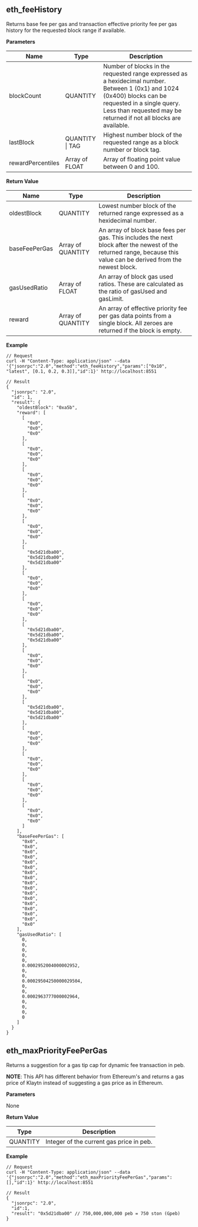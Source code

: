 ## eth_feeHistory<a id="eth_feehistory"></a>

Returns base fee per gas and transaction effective priority fee per gas history for the requested block range if available.

**Parameters**

| Name               | Type                | Description                                                                                                                                                                                                                  |
|--------------------|---------------------|------------------------------------------------------------------------------------------------------------------------------------------------------------------------------------------------------------------------------|
| blockCount         | QUANTITY            | Number of blocks in the requested range expressed as a hexidecimal number. Between 1 (0x1) and 1024 (0x400) blocks can be requested in a single query. Less than requested may be returned if not all blocks are available.  |
| lastBlock          | QUANTITY &#124; TAG | Highest number block of the requested range as a block number or block tag.                                                                                                                                                  |
| rewardPercentiles  | Array of FLOAT      | Array of floating point value between 0 and 100.                                                                                                                                                                             |


**Return Value**

| Name          | Type              | Description                                                                                                                                                        |
|---------------|-------------------|--------------------------------------------------------------------------------------------------------------------------------------------------------------------|
| oldestBlock   | QUANTITY          | Lowest number block of the returned range expressed as a hexidecimal number.                                                                                       |
| baseFeePerGas | Array of QUANTITY | An array of block base fees per gas. This includes the next block after the newest of the returned range, because this value can be derived from the newest block. |
| gasUsedRatio  | Array of FLOAT    | An array of block gas used ratios. These are calculated as the ratio of gasUsed and gasLimit.                                                                      |
| reward        | Array of QUANTITY | An array of effective priority fee per gas data points from a single block. All zeroes are returned if the block is empty.                                         |


**Example**

```shell
// Request
curl -H "Content-Type: application/json" --data '{"jsonrpc":"2.0","method":"eth_feeHistory","params":["0x10", "latest", [0.1, 0.2, 0.3]],"id":1}' http://localhost:8551

// Result
{
  "jsonrpc": "2.0",
  "id": 1,
  "result": {
    "oldestBlock": "0xa5b",
    "reward": [
      [
        "0x0",
        "0x0",
        "0x0"
      ],
      [
        "0x0",
        "0x0",
        "0x0"
      ],
      [
        "0x0",
        "0x0",
        "0x0"
      ],
      [
        "0x0",
        "0x0",
        "0x0"
      ],
      [
        "0x0",
        "0x0",
        "0x0"
      ],
      [
        "0x5d21dba00",
        "0x5d21dba00",
        "0x5d21dba00"
      ],
      [
        "0x0",
        "0x0",
        "0x0"
      ],
      [
        "0x0",
        "0x0",
        "0x0"
      ],
      [
        "0x5d21dba00",
        "0x5d21dba00",
        "0x5d21dba00"
      ],
      [
        "0x0",
        "0x0",
        "0x0"
      ],
      [
        "0x0",
        "0x0",
        "0x0"
      ],
      [
        "0x5d21dba00",
        "0x5d21dba00",
        "0x5d21dba00"
      ],
      [
        "0x0",
        "0x0",
        "0x0"
      ],
      [
        "0x0",
        "0x0",
        "0x0"
      ],
      [
        "0x0",
        "0x0",
        "0x0"
      ],
      [
        "0x0",
        "0x0",
        "0x0"
      ]
    ],
    "baseFeePerGas": [
      "0x0",
      "0x0",
      "0x0",
      "0x0",
      "0x0",
      "0x0",
      "0x0",
      "0x0",
      "0x0",
      "0x0",
      "0x0",
      "0x0",
      "0x0",
      "0x0",
      "0x0",
      "0x0",
      "0x0"
    ],
    "gasUsedRatio": [
      0,
      0,
      0,
      0,
      0,
      0.0002952004000002952,
      0,
      0,
      0.00029504250000029504,
      0,
      0,
      0.0002963777000002964,
      0,
      0,
      0,
      0
    ]
  }
}
```


## eth_maxPriorityFeePerGas <a id="eth_maxpriorityfeepergas"></a>

Returns a suggestion for a gas tip cap for dynamic fee transaction in peb.

**NOTE**: This API has different behavior from Ethereum's and
returns a gas price of Klaytn instead of suggesting a gas price as in Ethereum.

**Parameters**

None

**Return Value**

| Type       | Description                                |
|------------|--------------------------------------------|
| QUANTITY   | Integer of the current gas price in peb.   |

**Example**

```shell
// Request
curl -H "Content-Type: application/json" --data '{"jsonrpc":"2.0","method":"eth_maxPriorityFeePerGas","params":[],"id":1}' http://localhost:8551

// Result
{
  "jsonrpc": "2.0",
  "id":1,
  "result": "0x5d21dba00" // 750,000,000,000 peb = 750 ston (Gpeb)
}
```

